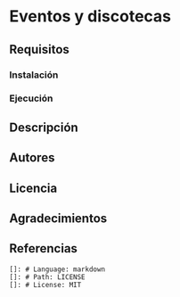 # Eventos y discotecas
## Requisitos
### Instalación
### Ejecución
## Descripción
## Autores
## Licencia 
## Agradecimientos
## Referencias
    
    []: # Language: markdown
    []: # Path: LICENSE
    []: # License: MIT
